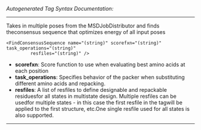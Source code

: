 _Autogenerated Tag Syntax Documentation:_

---
Takes in multiple poses from the MSDJobDistributor and finds theconsensus sequence that optimizes energy of all input poses

```
<FindConsensusSequence name="(string)" scorefxn="(string)" task_operations="(string)"
         resfiles="(string)" />
```

-   **scorefxn**: Score function to use when evaluating best amino acids at each position
-   **task_operations**: Specifies behavior of the packer when substituting different amino acids and repacking.
-   **resfiles**: A list of resfiles to define designable and repackable residuesfor all states in multistate design. Multiple resfiles can be usedfor multiple states - in this case the first resfile in the tagwill be applied to the first structure, etc.One single resfile used for all states is also supported.

---
